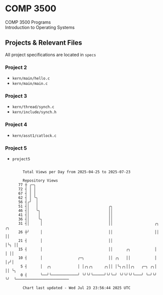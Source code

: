 # COMP 3500
COMP 3500 Programs  
Introduction to Operating Systems  
## Projects & Relevant Files
All project specifications are located in `specs`
### Project 2
- `kern/main/hello.c`
- `kern/main/main.c`
### Project 3
- `kern/thread/synch.c`
- `kern/include/synch.h`
### Project 4
- `kern/asst1/catlock.c`
### Project 5
- `project5`

```

        Total Views per Day from 2025-04-25 to 2025-07-23

        Repository Views
      77 ┼ ╭─╮
      72 ┤ │ │
      67 ┤ │ │
      62 ┤ │ ╰╮
      56 ┤╭╯  │
      51 ┤│   │                                ╭╮
      46 ┤│   ╰╮                               ││
      41 ┤│    │                               ││
      36 ┤│    ╰╮                              ││
      31 ┤│     │                              ││                   ╭╮  ╭╮
      26 ┼╯     │                              ││                   ││  ││
      21 ┤      │                              ││                   │╰╮ ││
      15 ┤      │                              ││      ╭╮           │ │ ││
      10 ┤      │                ╭─╮           ││ ╭╮   ││           │ │╭╯│
       5 ┤      │  ╭╮            │ │╭╮╭╮     ╭╮││ │╰╮╭╮││╭╮   ╭─╮ ╭╮│ ││ ╰╮
       0 ┤      ╰──╯╰────────────╯ ╰╯╰╯╰─────╯╰╯╰─╯ ╰╯╰╯╰╯╰───╯ ╰─╯╰╯ ╰╯  ╰────────────────────────

        Chart last updated - Wed Jul 23 23:56:44 2025 UTC
        
```
